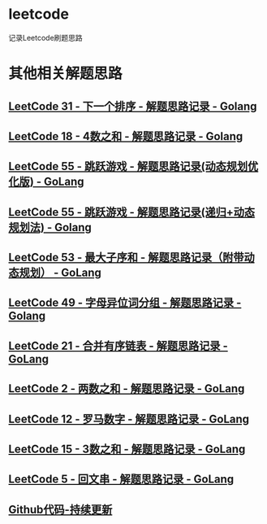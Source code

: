 # leetcode
记录Leetcode刷题思路

# 其他相关解题思路
## [LeetCode 31 - 下一个排序 - 解题思路记录 - Golang](https://juejin.im/post/5ed3d5616fb9a047e25d64ed)
## [LeetCode 18 - 4数之和 - 解题思路记录 - Golang](https://juejin.im/post/5ed25e30f265da76ca58e918)
## [LeetCode 55 - 跳跃游戏 - 解题思路记录(动态规划优化版) - GoLang](https://juejin.im/post/5ed2038be51d4578a475f39e)
## [LeetCode 55 - 跳跃游戏 - 解题思路记录(递归+动态规划法) - Golang](https://juejin.im/post/5ed14a8f51882542e85415d4)
## [LeetCode 53 - 最大子序和 - 解题思路记录（附带动态规划） - GoLang](https://juejin.im/post/5ecfc8e7f265da7714710ca3)
## [LeetCode 49 - 字母异位词分组 - 解题思路记录 - Golang](https://juejin.im/post/5ece7595e51d4578a475eed3)
## [LeetCode 21 - 合并有序链表 - 解题思路记录 - GoLang](https://juejin.im/post/5eccc867f265da7711699d6f)
## [LeetCode 2 - 两数之和 - 解题思路记录 - GoLang](https://juejin.im/post/5ecd2a5ee51d45784f800045)
## [LeetCode 12 - 罗马数字 - 解题思路记录 - GoLang](https://juejin.im/post/5eca7bd4f265da76c67c8de6)
## [LeetCode 15 - 3数之和 - 解题思路记录 - GoLang](https://juejin.im/post/5eca27ee6fb9a047a86217d9)
## [LeetCode 5 - 回文串 - 解题思路记录 - GoLang](https://juejin.im/post/5ec92a116fb9a0479c56c04c)
## [Github代码-持续更新](https://github.com/Louis-Ni/leetcode)
